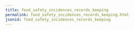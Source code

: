 ```yaml
---
title: food_safety_incidences_records_keeping
permalink: food_safety_incidences_records_keeping.html
jsonid: food_safety_incidences_records_keeping
---
```

